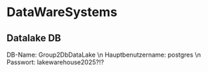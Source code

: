 # DataWareSystems

## Datalake DB
DB-Name: Group2DbDataLake \n
Hauptbenutzername: postgres \n
Passwort: lakewarehouse2025?!?

